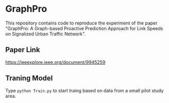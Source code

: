 # GraphPro

This repository contains code to reproduce the experiment of the paper "GraphPro: A Graph-based Proactive Prediction Approach for Link Speeds on Signalized Urban Traffic Network".

## Paper Link
https://ieeexplore.ieee.org/document/9945259


## Traning Model
Type `python Train.py` to start traing based on data from a small pilot study area.